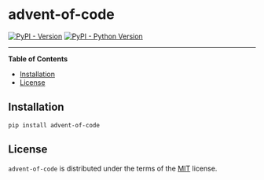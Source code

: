 # advent-of-code

[![PyPI - Version](https://img.shields.io/pypi/v/advent-of-code.svg)](https://pypi.org/project/advent-of-code)
[![PyPI - Python Version](https://img.shields.io/pypi/pyversions/advent-of-code.svg)](https://pypi.org/project/advent-of-code)

-----

**Table of Contents**

- [Installation](#installation)
- [License](#license)

## Installation

```console
pip install advent-of-code
```

## License

`advent-of-code` is distributed under the terms of the [MIT](https://spdx.org/licenses/MIT.html) license.
